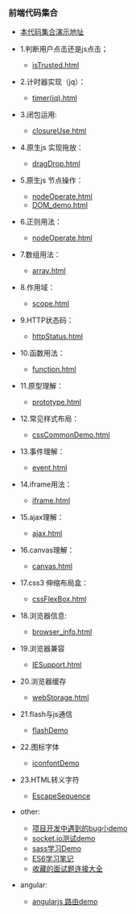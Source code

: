 ### 前端代码集合

* [本代码集合演示地址](http://wteam-xq.github.io/testDemo/index.html)

* 1.判断用户点击还是js点击；
  * [isTrusted.html](https://github.com/wteam-xq/testDemo/blob/master/isTrusted.html)

* 2.计时器实现（jq）：
  * [timer(jq).html](https://github.com/wteam-xq/testDemo/blob/master/timer(jq).html)

* 3.闭包运用:
  * [closureUse.html](https://github.com/wteam-xq/testDemo/blob/master/closureUse.html)

* 4.原生js 实现拖放：
  * [dragDrop.html](https://github.com/wteam-xq/testDemo/blob/master/dragDrop.html)

* 5.原生js 节点操作：
  * [nodeOperate.html](https://github.com/wteam-xq/testDemo/blob/master/nodeOperate.html)
  * [DOM_demo.html](https://github.com/wteam-xq/testDemo/blob/master/DOM_demo.html)

* 6.正则用法：
  * [nodeOperate.html](https://github.com/wteam-xq/testDemo/blob/master/regexp.html)

* 7.数组用法：
  * [array.html](https://github.com/wteam-xq/testDemo/blob/master/array.html)

* 8.作用域：
  * [scope.html](https://github.com/wteam-xq/testDemo/blob/master/scope.html)

* 9.HTTP状态码：
  * [httpStatus.html](https://github.com/wteam-xq/testDemo/blob/master/httpStatus.html)

* 10.函数用法：
  * [function.html](https://github.com/wteam-xq/testDemo/blob/master/function.html)

* 11.原型理解：
  * [prototype.html](https://github.com/wteam-xq/testDemo/blob/master/prototype.html)

* 12.常见样式布局：
  * [cssCommonDemo.html](https://github.com/wteam-xq/testDemo/blob/master/cssCommonDemo.html)

* 13.事件理解：
  * [event.html](https://github.com/wteam-xq/testDemo/blob/master/event.html)

* 14.iframe用法：
  * [iframe.html](https://github.com/wteam-xq/testDemo/blob/master/iframe.html)

* 15.ajax理解：
  * [ajax.html](https://github.com/wteam-xq/testDemo/blob/master/ajax.html)

* 16.canvas理解：
  * [canvas.html](https://github.com/wteam-xq/testDemo/blob/master/canvas.html)

* 17.css3 伸缩布局盒：
  * [cssFlexBox.html](https://github.com/wteam-xq/testDemo/blob/master/cssFlexBox.html)

* 18.浏览器信息:
  * [browser_info.html](https://github.com/wteam-xq/testDemo/blob/master/browser_info.html)

* 19.浏览器兼容
  * [IESupport.html](https://github.com/wteam-xq/testDemo/blob/master/IESupport.html)

* 20.浏览器缓存
  * [webStorage.html](https://github.com/wteam-xq/testDemo/blob/master/webStorage.html)

* 21.flash与js通信
  * [flashDemo](https://github.com/wteam-xq/testDemo/blob/master/flashDemo/index.html)

* 22.图标字体
  * [iconfontDemo](https://github.com/wteam-xq/testDemo/blob/master/iconfont/index.html)

* 23.HTML转义字符
  * [EscapeSequence](https://github.com/wteam-xq/testDemo/blob/master/EscapeSequence.html)

* other:
  * [项目开发中遇到的bug小demo](https://github.com/wteam-xq/testDemo/blob/master/challenge_case)
  * [socket.io测试demo](https://github.com/wteam-xq/testDemo/blob/master/socket.io)
  * [sass学习Demo](https://github.com/wteam-xq/testDemo/blob/master/sass)
  * [ES6学习笔记](https://github.com/wteam-xq/testDemo/blob/master/ECMAScript/ES6/README.md)
  * [收藏的面试题连接大全](https://github.com/wteam-xq/testDemo/blob/master/exam_questions.md)

* angular:
  * [angularjs 路由demo](https://github.com/wteam-xq/testDemo/blob/master/angular/angularRoute.html)
